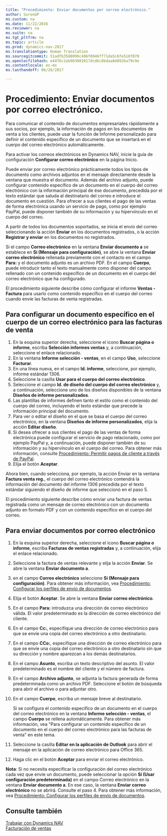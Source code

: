 ```yaml
---
title: "Procedimiento: Enviar documentos por correo electrónico."
author: SorenGP
ms.custom: na
ms.date: 11/22/2016
ms.reviewer: na
ms.suite: na
ms.tgt_pltfrm: na
ms.topic: article
ms.prod: dynamics-nav-2017
ms.translationtype: Human Translation
ms.sourcegitcommit: 51adfb3588099c496f0946ff71da5c6fe518f070
ms.openlocfilehash: e4476c2ab903001017dcd6c8bdaa84892ba79c9e
ms.contentlocale: es-mx
ms.lasthandoff: 06/26/2017

---
```


# <a name="how-to-send-documents-by-email"></a>Procedimiento: Enviar documentos por correo electrónico.
Para comunicar el contenido de documentos empresariales rápidamente a sus socios, por ejemplo, la información de pagos en los documentos de venta a los clientes, puede usar la función de Informe personalizado para definir el contenido específico de un documento que se insertará en el cuerpo del correo electrónico automáticamente.

Para activar los correos electrónicos en Dynamics NAV, inicie la guía de configuración **Configurar correo electrónico** en la página Inicio.

Puede enviar por correo electrónico prácticamente todos los tipos de documento como archivos adjuntos en el mensaje directamente desde la ventana que muestra el documento. Además del archivo adjunto, puede configurar contenido específico de un documento en el cuerpo del correo electrónico con la información principal de ése documento, precedida por el texto estándar que saluda al destinatario del correo e introduce el documento en cuestión. Para ofrecer a sus clientes el pago de las ventas de forma electrónica usando un servicio de pago, como por ejemplo PayPal, puede disponer también de su información y su hipervínculo en el cuerpo del correo.

A partir de todos los documentos soportados, se inicia el envío del correo seleccionando la acción **Enviar** en los documentos registrados, o la acción **Registrar y enviar** en los documentos no registrados.

Si el campo **Correo electrónico** en la ventana **Enviar documento a** se establece en **Sí (Mensaje para configuración)**, se abre la ventana **Enviar correo electrónico** rellenada previamente con el contacto en el campo **Para:** y el documento adjunto es un archivo PDF. En el campo **Cuerpo**, puede introducir tanto el texto manualmente como disponer del campo rellenado con un contenido específico de un documento en el cuerpo del correo electrónico que ha configurado.

El procedimiento siguiente describe cómo configurar el informe **Ventas - Factura** para usarlo como contenido específico en el cuerpo del correo cuando envíe las facturas de venta registradas.

## <a name="to-set-up-a-document-specific-email-body-for-sales-invoices"></a>Para configurar un documento específico en el cuerpo de un correo electrónico para las facturas de venta
1. En la esquina superior derecha, seleccione el icono **Buscar página o informe**, escriba **Selección informes ventas** y, a continuación, seleccione el enlace relacionado.
2. En la ventana **Informe selección - ventas**, en el campo **Uso**, seleccione **Facturar**.
3. En una línea nueva, en el campo **Id. informe**, seleccione, por ejemplo, informe estándar 1306.
4. Seleccione la casilla **Usar para el cuerpo del correo electrónico**.
5. Seleccione el campo **Id. de diseño del cuerpo del correo electrónico** y, a continuación, seleccione uno de los diseños disponibles de la ventana **Diseños de informe personalizados**.
6. Las plantillas de informes definen tanto el estilo como el contenido del cuerpo del correo, incluyendo el texto estándar que precede la información principal del documento.
7. Para ver o editar el diseño en el que se basa el cuerpo del correo electrónico, en la ventana **Diseños de informe personalizados**, elija la acción **Editar diseño**.
8. Si desea ofrecer a sus clientes el pago de las ventas de forma electrónica puede configurar el servicio de pago relacionado, como por ejemplo PayPal y, a continuación, puede disponer también de su información y su hipervínculo en el cuerpo del correo. Para obtener más información, consulte [Procedimiento: Permitir pagos de cliente a través de PayPal](sales-how-enable-customer-payments-paypal.md).
9. Elija el botón **Aceptar**.

Ahora bien, cuando selecciona, por ejemplo, la acción Enviar en la ventana **Factura venta reg.**, el cuerpo del correo electrónico contendrá la información del documento del informe 1306 precedida por el texto estándar siguiendo el diseño de informe que seleccionó en el paso 5.

El procedimiento siguiente describe cómo enviar una factura de ventas registrada como un mensaje de correo electrónico con un documento adjunto en formato PDF y con un contenido específico en el cuerpo del correo.
## <a name="to-send-documents-by-email"></a>Para enviar documentos por correo electrónico
1. En la esquina superior derecha, seleccione el icono **Buscar página o informe**, escriba **Facturas de ventas registradas** y, a continuación, elija el enlace relacionado.
2. Seleccione la factura de ventas relevante y elija la acción **Enviar**. Se abre la ventana **Enviar documento a**.
3. en el campo **Correo electrónico** seleccione **Sí (Mensaje para configuración)**. Para obtener más información, vea [Procedimiento: Configurar los perfiles de envío de documentos](sales-how-setup-document-send-profiles.md).
4. Elija el botón **Aceptar**. Se abre la ventana **Enviar correo electrónico**.
5. En el campo **Para:** introduzca una dirección de correo electrónico válida. El valor predeterminado es la dirección de correo electrónico del cliente.
6. En el campo **Cc:**, especifique una dirección de correo electrónico para que se envíe una copia del correo electrónico a otro destinatario.
7. En el campo **CCo:**, especifique una dirección de correo electrónico para que se envíe una copia del correo electrónico a otro destinatario sin que su dirección y nombre aparezcan a los demás destinatarios.
8. En el campo **Asunto**, escriba un texto descriptivo del asunto. El valor predeterminado es el nombre del cliente y el número de factura.
9. En el campo **Archivo adjunto**, se adjunta la factura generada de forma predeterminada como un archivo PDF. Seleccione el botón de búsqueda para abrir el archivo o para adjuntar otro.
10. En el campo **Cuerpo**, escriba un mensaje breve al destinatario.

    Si se configura el contenido específico de un documento en el cuerpo del correo electrónico en la ventana **Informe selección - ventas**, el campo **Cuerpo** se rellena automáticamente. Para obtener más información, vea "Para configurar un contenido específico de un documento en el cuerpo del correo electrónico para las facturas de venta" en este tema.
11. Seleccione la casilla **Editar en la aplicación de Outlook** para abrir el mensaje en la aplicación de correo electrónico para Office 365.
12. Haga clic en el botón **Aceptar** para enviar el correo electrónico.

**Nota**: Si no necesita especificar la configuración del correo electrónico cada vez que envíe un documento, puede seleccionar la opción **Sí (Usar configuración predeterminada)** en el campo Correo electrónico en la ventana **Enviar documento a**. En ese caso, la ventana **Enviar correo electrónico** no se abrirá. Consulte el paso 4. Para obtener más información, vea [Procedimiento: Configurar los perfiles de envío de documentos](sales-how-setup-document-send-profiles.md).

## <a name="see-also"></a>Consulte también  
[Trabajar con Dynamics NAV](ui-work-product.md)  
[Facturación de ventas](sales-how-invoice-sales.md)

